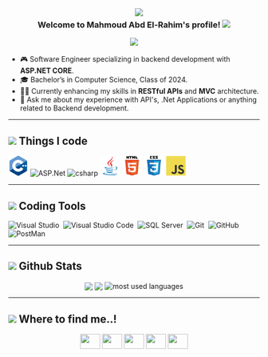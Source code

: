 
<img width="250" align="right" src="https://c.tenor.com/_DOBjnGspYAAAAAM/code-coding.gif">

<h3 align="center">
  Welcome to Mahmoud Abd El-Rahim's profile!
  <img src="https://media.giphy.com/media/hvRJCLFzcasrR4ia7z/giphy.gif" width="28">
</h3>

<!-- Typing SVG by DenverCoder1 - https://github.com/DenverCoder1/readme-typing-svg -->
<p align="center">
  <a href="https://github.com/DenverCoder1/readme-typing-svg"><img src="https://readme-typing-svg.herokuapp.com/?lines=Backend%20Developer;Always%20learning%20new%20things&font=Fira%20Code&center=true&width=440&height=45&color=f75c7e&vCenter=true&size=22"></a>
</p> 

- 🎮 Software Engineer specializing in backend development with **ASP.NET CORE**.
- 🎓 Bachelor’s in Computer Science, Class of 2024.
- 👨‍💻 Currently enhancing my skills in **RESTful APIs** and **MVC** architecture.
- 💬 Ask me about my experience with API's, .Net Applications or anything related to Backend development.
---

## <img src="https://media2.giphy.com/media/QssGEmpkyEOhBCb7e1/giphy.gif?cid=ecf05e47a0n3gi1bfqntqmob8g9aid1oyj2wr3ds3mg700bl&rid=giphy.gif" width ="25"><b> Things I code</b>

<img src="https://raw.githubusercontent.com/devicons/devicon/master/icons/cplusplus/cplusplus-original.svg" alt="cplusplus" width="40" height="40"/> <img src="https://github.com/rahuldkjain/github-profile-readme-generator/blob/888aff31e1d26dd2a6acf6afebbc34970aeb0118/src/images/icons/Framework/dotnet.svg" alt="ASP.Net" width="40" height="40"/> 
<img src="https://upload.wikimedia.org/wikipedia/commons/b/bd/Logo_C_sharp.svg" alt="csharp" width="40" height="40"/>
<img src="https://raw.githubusercontent.com/devicons/devicon/master/icons/java/java-original.svg" alt="java" width="40" height="40"/>
<img src="https://raw.githubusercontent.com/devicons/devicon/master/icons/html5/html5-original-wordmark.svg" alt="html5" width="40" height="40"/>
<img src="https://raw.githubusercontent.com/devicons/devicon/master/icons/css3/css3-original-wordmark.svg" alt="css3" width="40" height="40"/>
<img src="https://raw.githubusercontent.com/devicons/devicon/master/icons/javascript/javascript-original.svg" alt="javascript" width="40" height="40"/>


---
## <img src="https://media2.giphy.com/media/QssGEmpkyEOhBCb7e1/giphy.gif?cid=ecf05e47a0n3gi1bfqntqmob8g9aid1oyj2wr3ds3mg700bl&rid=giphy.gif" width ="25"><b> Coding Tools </b>

![Visual Studio](https://img.shields.io/badge/Visual%20Studio-05122A?style=flat&logo=visualstudio)&nbsp;
![Visual Studio Code](https://img.shields.io/badge/Visual%20Studio%20Code-05122A?style=flat&logo=VisualStudioCode&)&nbsp;
![SQL Server](https://img.shields.io/badge/SQL%20Server-05122A?style=flat&logo=SQLServer)&nbsp;
![Git](https://img.shields.io/badge/-Git-05122A?style=flat&logo=git)&nbsp;
![GitHub](https://img.shields.io/badge/-GitHub-05122A?style=flat&logo=github)&nbsp;
![PostMan](https://img.shields.io/badge/-PostMan-05122A?style=flat&logo=postman)&nbsp;
<!--![Docker](https://img.shields.io/badge/-Docker-05122A?style=flat&logo=Docker)&nbsp;-->
---

## <img src="https://media.giphy.com/media/iY8CRBdQXODJSCERIr/giphy.gif" width="35"><b> Github Stats </b>

<p align="center">
  <img align="center" src="https://github-readme-stats.vercel.app/api?username=DevMahmoudRahim&show_icons=true&locale=en&layout=compact&theme=radical" />  
  <img align="center" src="https://github-readme-streak-stats.herokuapp.com/?user=DevMahmoudRahim&show_icons=true&locale=en&layout=compact&theme=radical" /> 
  <img align="center" src="https://github-readme-stats.vercel.app/api/top-langs?username=DevMahmoudRahim&show_icons=true&locale=en&layout=compact&theme=radical" alt="most used languages" />  
</p>

---

## <img src="https://emojis.slackmojis.com/emojis/images/1531849430/4246/blob-sunglasses.gif?1531849430" width="30"/><b> Where to find me..!</b>
<p align="center">
<a href="https://linkedin.com/in/mahmoud-rahim-20" target="_blank"><img align="center" src="https://raw.githubusercontent.com/rahuldkjain/github-profile-readme-generator/master/src/images/icons/Social/linked-in-alt.svg" height="30" width="40"/></a>
<a href="https://leetcode.com/u/MahmoudRhim/" target="_blank"><img align="center" src="https://raw.githubusercontent.com/rahuldkjain/github-profile-readme-generator/master/src/images/icons/Social/leet-code.svg" height="30" width="40"></a>
<a href="https://wa.me/+201062470388" target="_blank"><img align="center" src="https://raw.githubusercontent.com/rahuldkjain/github-profile-readme-generator/master/src/images/icons/Social/whatsapp.svg" height="30" width="40" /></a>
<a href="https://x.com/MahmmoudRahim" target="_blank"><img align="center" src="https://raw.githubusercontent.com/rahuldkjain/github-profile-readme-generator/master/src/images/icons/Social/twitter.svg" height="30" width="40" /></a>
<a href="https://m.facebook.com/GaDevMahmoudRahim" target="_blank"><img align="center" src="https://raw.githubusercontent.com/rahuldkjain/github-profile-readme-generator/master/src/images/icons/Social/facebook.svg" height="30" width="40" /></a>
</p>
